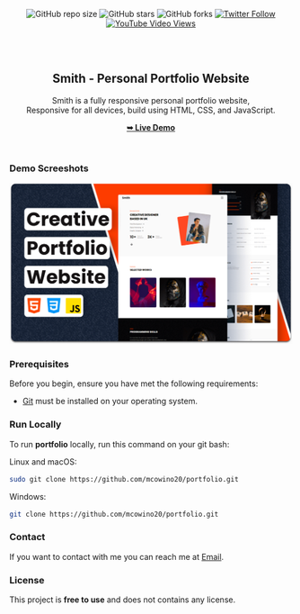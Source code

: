 <div align="center">
  
  ![GitHub repo size](https://img.shields.io/github/repo-size/mcowino20/portfolio)
  ![GitHub stars](https://img.shields.io/github/star/mcowino20/portfolio?style=social)
  ![GitHub forks](https://img.shields.io/github/forks/mcowino20/portfolio?style=social)
[![Twitter Follow](https://img.shields.io/twitter/follow/MOwinoz254_?style=social)](https://twitter.com/intent/follow?screen_name=codewithsadee_)
  [![YouTube Video Views](https://img.shields.io/youtube/views/BbCLWdF3Bnc?style=social)](https://youtu.be/BbCLWdF3Bnc)

  <br />
  <br />

  <h2 align="center">Smith - Personal Portfolio Website</h2>

  Smith is a fully responsive personal portfolio website, <br />Responsive for all devices, build using HTML, CSS, and JavaScript.

  <a href="https://mcowino20.github.io/portfolio/"><strong>➥ Live Demo</strong></a>

</div>

<br />

### Demo Screeshots

![Smith-portfolio Desktop Demo](./readme-images/desktop.png "Desktop Demo")

### Prerequisites

Before you begin, ensure you have met the following requirements:

* [Git](https://git-scm.com/downloads "Download Git") must be installed on your operating system.

### Run Locally

To run **portfolio** locally, run this command on your git bash:

Linux and macOS:

```bash
sudo git clone https://github.com/mcowino20/portfolio.git
```

Windows:

```bash
git clone https://github.com/mcowino20/portfolio.git
```

### Contact

If you want to contact with me you can reach me at [Email](mailto:developer254@gmail.com).

### License

This project is **free to use** and does not contains any license.
